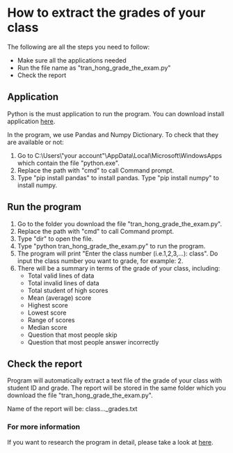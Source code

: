 # How to extract the grades of your class

The following are all the steps you need to follow:

* Make sure all the applications needed
* Run the file name as "tran_hong_grade_the_exam.py"
* Check the report
  

## Application

Python is the must application to run the program. You can download install application [here](https://www.python.org/downloads/).

In the program, we use Pandas and Numpy Dictionary. To check that they are available or not:
1. Go to C:\Users\\"your account"\AppData\Local\Microsoft\WindowsApps which contain the file "python.exe".
2. Replace the path with "cmd" to call Command prompt.
3. Type "pip install pandas" to install pandas. Type "pip install numpy" to install numpy.


## Run the program

1. Go to the folder you download the file "tran_hong_grade_the_exam.py".
2. Replace the path with "cmd" to call Command prompt.
3. Type "dir" to open the file.
4. Type "python tran_hong_grade_the_exam.py" to run the program.
5. The program will print "Enter the class number (i.e.1,2,3,...): class". Do input the class number you want to grade, for example: 2.
6. There will be a summary in terms of the grade of your class, including:
    - Total valid lines of data
    - Total invalid lines of data 
    - Total student of high scores
    - Mean (average) score
    - Highest score
    - Lowest score
    - Range of scores
    - Median score
    - Question that most people skip
    - Question that most people answer incorrectly


## Check the report

Program will automatically extract a text file of the grade of your class with student ID and grade. The report will be stored in the same folder which you download the file "tran_hong_grade_the_exam.py".

Name of the report will be: class..._grades.txt 


### For more information
If you want to research the program in detail, please take a look at [here](https://github.com/RosyTran10/D301_assignment2/blob/main/tran_hong_grade_the_exam.ipynb).